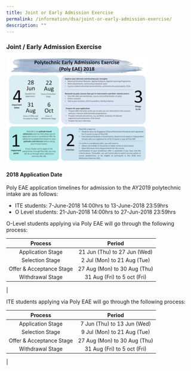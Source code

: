 ```yaml
---
title: Joint or Early Admission Exercise
permalink: /information/dsa/joint-or-early-admission-exercise/
description: ""
---
```

### **Joint / Early Admission Exercise**

<img src="/images/eae.jpg" style="width:75%">

#### **2018 Application Date**
Poly EAE application timelines for admission to the AY2019 polytechnic intake are as follows:

*   ITE students: 7-June-2018 14:00hrs to 13-June-2018 23:59hrs
*   O Level students: 21-Jun-2018 14:00hrs to 27-Jun-2018 23:59hrs  
     
O-Level students applying via Poly EAE will go through the following process:

| Process | Period |
|:---:|:---:|
| Application Stage | 21 Jun (Thu) to 27 Jun (Wed) |
| Selection Stage | 2 Jul (Mon) to 21 Aug (Tue) |
| Offer & Acceptance Stage | 27 Aug (Mon) to 30 Aug (Thu) |
| Withdrawal Stage | 31 Aug (Fri) to 5 oct (Fri) |
|

ITE students applying via Poly EAE will go through the following process:

| Process | Period |
|:---:|:---:|
| Application Stage | 7 Jun (Thu) to 13 Jun (Wed) |
| Selection Stage | 9 Jul (Mon) to 21 Aug (Tue) |
| Offer & Acceptance Stage | 27 Aug (Mon) to 30 Aug (Thu) |
| Withdrawal Stage | 31 Aug (Fri) to 5 oct (Fri) |
|